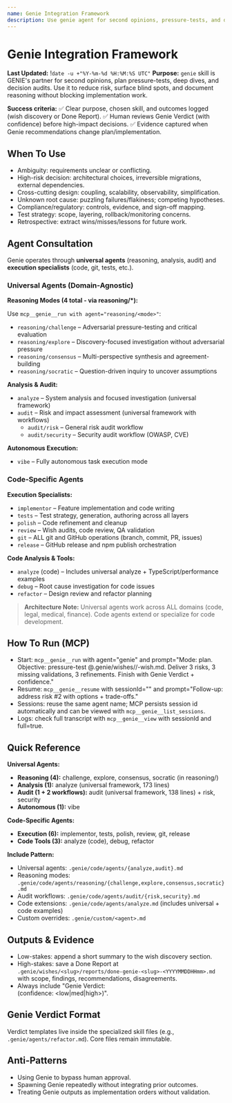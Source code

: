 ```yaml
---
name: Genie Integration Framework
description: Use genie agent for second opinions, pressure-tests, and decision audits
---
```


# Genie Integration Framework

**Last Updated:** !`date -u +"%Y-%m-%d %H:%M:%S UTC"`
**Purpose:** `genie` skill is GENIE's partner for second opinions, plan pressure-tests, deep dives, and decision audits. Use it to reduce risk, surface blind spots, and document reasoning without blocking implementation work.

**Success criteria:**
✅ Clear purpose, chosen skill, and outcomes logged (wish discovery or Done Report).
✅ Human reviews Genie Verdict (with confidence) before high-impact decisions.
✅ Evidence captured when Genie recommendations change plan/implementation.

## When To Use

- Ambiguity: requirements unclear or conflicting.
- High-risk decision: architectural choices, irreversible migrations, external dependencies.
- Cross-cutting design: coupling, scalability, observability, simplification.
- Unknown root cause: puzzling failures/flakiness; competing hypotheses.
- Compliance/regulatory: controls, evidence, and sign-off mapping.
- Test strategy: scope, layering, rollback/monitoring concerns.
- Retrospective: extract wins/misses/lessons for future work.

## Agent Consultation

Genie operates through **universal agents** (reasoning, analysis, audit) and **execution specialists** (code, git, tests, etc.).

### Universal Agents (Domain-Agnostic)

**Reasoning Modes (4 total - via reasoning/*):**

Use `mcp__genie__run with agent="reasoning/<mode>"`:
- `reasoning/challenge` – Adversarial pressure-testing and critical evaluation
- `reasoning/explore` – Discovery-focused investigation without adversarial pressure
- `reasoning/consensus` – Multi-perspective synthesis and agreement-building
- `reasoning/socratic` – Question-driven inquiry to uncover assumptions

**Analysis & Audit:**
- `analyze` – System analysis and focused investigation (universal framework)
- `audit` – Risk and impact assessment (universal framework with workflows)
  - `audit/risk` – General risk audit workflow
  - `audit/security` – Security audit workflow (OWASP, CVE)

**Autonomous Execution:**
- `vibe` – Fully autonomous task execution mode

### Code-Specific Agents

**Execution Specialists:**
- `implementor` – Feature implementation and code writing
- `tests` – Test strategy, generation, authoring across all layers
- `polish` – Code refinement and cleanup
- `review` – Wish audits, code review, QA validation
- `git` – ALL git and GitHub operations (branch, commit, PR, issues)
- `release` – GitHub release and npm publish orchestration

**Code Analysis & Tools:**
- `analyze` (code) – Includes universal analyze + TypeScript/performance examples
- `debug` – Root cause investigation for code issues
- `refactor` – Design review and refactor planning

> **Architecture Note:** Universal agents work across ALL domains (code, legal, medical, finance). Code agents extend or specialize for code development.

## How To Run (MCP)

- Start: `mcp__genie__run` with agent="genie" and prompt="Mode: plan. Objective: pressure-test @.genie/wishes/<slug>/<slug>-wish.md. Deliver 3 risks, 3 missing validations, 3 refinements. Finish with Genie Verdict + confidence."
- Resume: `mcp__genie__resume` with sessionId="<session-id>" and prompt="Follow-up: address risk #2 with options + trade-offs."
- Sessions: reuse the same agent name; MCP persists session id automatically and can be viewed with `mcp__genie__list_sessions`.
- Logs: check full transcript with `mcp__genie__view` with sessionId and full=true.

## Quick Reference

**Universal Agents:**
- **Reasoning (4):** challenge, explore, consensus, socratic (in reasoning/)
- **Analysis (1):** analyze (universal framework, 173 lines)
- **Audit (1 + 2 workflows):** audit (universal framework, 138 lines) + risk, security
- **Autonomous (1):** vibe

**Code-Specific Agents:**
- **Execution (6):** implementor, tests, polish, review, git, release
- **Code Tools (3):** analyze (code), debug, refactor

**Include Pattern:**
- Universal agents: `.genie/code/agents/{analyze,audit}.md`
- Reasoning modes: `.genie/code/agents/reasoning/{challenge,explore,consensus,socratic}.md`
- Audit workflows: `.genie/code/agents/audit/{risk,security}.md`
- Code extensions: `.genie/code/agents/analyze.md` (includes universal + code examples)
- Custom overrides: `.genie/custom/<agent>.md`

## Outputs & Evidence

- Low-stakes: append a short summary to the wish discovery section.
- High-stakes: save a Done Report at `.genie/wishes/<slug>/reports/done-genie-<slug>-<YYYYMMDDHHmm>.md` with scope, findings, recommendations, disagreements.
- Always include "Genie Verdict: <summary> (confidence: <low|med|high>)".

## Genie Verdict Format

Verdict templates live inside the specialized skill files (e.g., `.genie/agents/refactor.md`). Core files remain immutable.

## Anti-Patterns

- Using Genie to bypass human approval.
- Spawning Genie repeatedly without integrating prior outcomes.
- Treating Genie outputs as implementation orders without validation.
